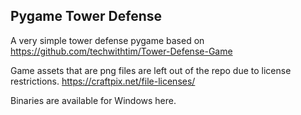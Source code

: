 ## Pygame Tower Defense

A very simple tower defense pygame based on https://github.com/techwithtim/Tower-Defense-Game 

Game assets that are png files are left out of the repo due to license restrictions. https://craftpix.net/file-licenses/

Binaries are available for Windows here. 